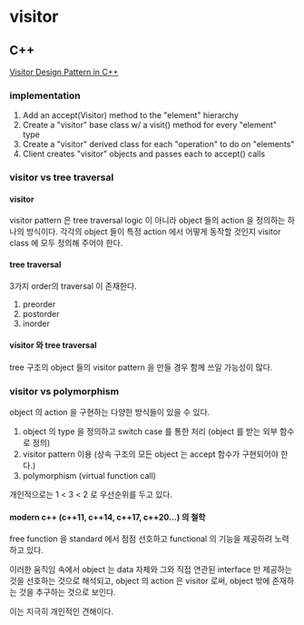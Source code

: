 # visitor

## C++

[Visitor Design Pattern in C++](https://sourcemaking.com/design_patterns/visitor/cpp/2)

### implementation

1. Add an accept(Visitor) method to the "element" hierarchy
2. Create a "visitor" base class w/ a visit() method for every "element" type
3. Create a "visitor" derived class for each "operation" to do on "elements"
4. Client creates "visitor" objects and passes each to accept() calls

### visitor vs tree traversal

#### visitor

visitor pattern 은 tree traversal logic 이 아니라 object 들의 action 을 정의하는 하나의 방식이다.
각각의 object 들이 특정 action 에서 어떻게 동작할 것인지 visitor class 에 모두 정의해 주어야 한다.

#### tree traversal

3가지 order의 traversal 이 존재한다.

1. preorder
2. postorder
3. inorder

#### visitor 와 tree traversal

tree 구조의 object 들의 visitor pattern 을 만들 경우 함께 쓰일 가능성이 많다.

### visitor vs polymorphism

object 의 action 을 구현하는 다양한 방식들이 있을 수 있다.

1. object 의 type 을 정의하고 switch case 를 통한 처리 (object 를 받는 외부 함수로 정의)
2. visitor pattern 이용 (상속 구조의 모든 object 는 accept 함수가 구현되어야 한다.)
3. polymorphism (virtual function call)

개인적으로는 1 < 3 < 2 로 우선순위를 두고 있다.

#### modern c++ (c++11, c++14, c++17, c++20...) 의 철학

free function 을 standard 에서 점점 선호하고 functional 의 기능을 제공하려 노력하고 있다.

이러한 움직임 속에서 object 는 data 자체와 그와 직접 연관된 interface 만 제공하는 것을 선호하는 것으로 해석되고,
object 의 action 은 visitor 로써, object 밖에 존재하는 것을 추구하는 것으로 보인다.

이는 지극히 개인적인 견해이다.
